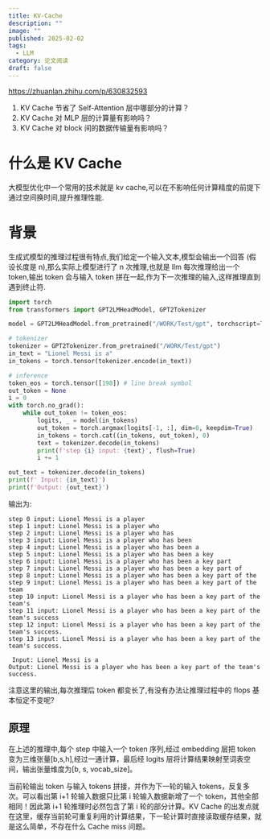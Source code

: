 ```yaml
---
title: KV-Cache
description: ""
image: ""
published: 2025-02-02
tags:
  - LLM
category: 论文阅读
draft: false
---
```


https://zhuanlan.zhihu.com/p/630832593

1. KV Cache 节省了 Self-Attention 层中哪部分的计算？
2. KV Cache 对 MLP 层的计算量有影响吗？
3. KV Cache 对 block 间的数据传输量有影响吗？

# 什么是 KV Cache

大模型优化中一个常用的技术就是 kv cache,可以在不影响任何计算精度的前提下通过空间换时间,提升推理性能.

# 背景

生成式模型的推理过程很有特点,我们给定一个输入文本,模型会输出一个回答 (假设长度是 n),那么实际上模型进行了 n 次推理,也就是 llm 每次推理给出一个 token,输出 token 会与输入 token 拼在一起,作为下一次推理的输入,这样推理直到遇到终止符.

```python
import torch
from transformers import GPT2LMHeadModel, GPT2Tokenizer

model = GPT2LMHeadModel.from_pretrained("/WORK/Test/gpt", torchscript=True).eval()

# tokenizer
tokenizer = GPT2Tokenizer.from_pretrained("/WORK/Test/gpt")
in_text = "Lionel Messi is a"
in_tokens = torch.tensor(tokenizer.encode(in_text))

# inference
token_eos = torch.tensor([198]) # line break symbol
out_token = None
i = 0
with torch.no_grad():
    while out_token != token_eos:
        logits, _ = model(in_tokens)
        out_token = torch.argmax(logits[-1, :], dim=0, keepdim=True)
        in_tokens = torch.cat((in_tokens, out_token), 0)
        text = tokenizer.decode(in_tokens)
        print(f'step {i} input: {text}', flush=True)
        i += 1

out_text = tokenizer.decode(in_tokens)
print(f' Input: {in_text}')
print(f'Output: {out_text}')
```

输出为:

```
step 0 input: Lionel Messi is a player
step 1 input: Lionel Messi is a player who
step 2 input: Lionel Messi is a player who has
step 3 input: Lionel Messi is a player who has been
step 4 input: Lionel Messi is a player who has been a
step 5 input: Lionel Messi is a player who has been a key
step 6 input: Lionel Messi is a player who has been a key part
step 7 input: Lionel Messi is a player who has been a key part of
step 8 input: Lionel Messi is a player who has been a key part of the
step 9 input: Lionel Messi is a player who has been a key part of the team
step 10 input: Lionel Messi is a player who has been a key part of the team's
step 11 input: Lionel Messi is a player who has been a key part of the team's success
step 12 input: Lionel Messi is a player who has been a key part of the team's success.
step 13 input: Lionel Messi is a player who has been a key part of the team's success.

 Input: Lionel Messi is a
Output: Lionel Messi is a player who has been a key part of the team's success.
```

注意这里的输出,每次推理后 token 都变长了,有没有办法让推理过程中的 flops 基本恒定不变呢?

## 原理

在上述的推理中,每个 step 中输入一个 token 序列,经过 embedding 层把 token 变为三维张量\[b,s,h],经过一通计算，最后经 logits 层将计算结果映射至词表空间，输出张量维度为\[b, s, vocab_size]。

当前轮输出 token 与输入 tokens 拼接，并作为下一轮的输入 tokens，反复多次。可以看出第 i+1 轮输入数据只比第 i 轮输入数据新增了一个 token，其他全部相同！因此第 i+1 轮推理时必然包含了第 i 轮的部分计算。KV Cache 的出发点就在这里，缓存当前轮可重复利用的计算结果，下一轮计算时直接读取缓存结果，就是这么简单，不存在什么 Cache miss 问题。
